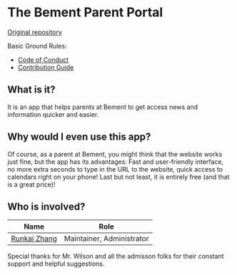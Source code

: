 # The Bement Parent Portal
[Original repository](https://github.com/1105420698/Bement-App)

Basic Ground Rules:
- [Code of Conduct](CODE_OF_CONDUCT.md)
- [Contribution Guide](CONTRIBUTING.md)

## What is it?
It is an app that helps parents at Bement to get access news and information quicker and easier. 

## Why would I even use this app?
Of course, as a parent at Bement, you might think that the website works just fine, but the app has its advantages: Fast and user-friendly interface, no more extra seconds to type in the URL to the website, quick access to calendars right on your phone! Last but not least, it is entirely free (and that is a great price)!

## Who is involved?
|                      Name                     |            Role           |
| --------------------------------------------- | ------------------------- |
| [Runkai Zhang](https://github.com/1105420698) | Maintainer, Administrator |

Special thanks for Mr. Wilson and all the admisson folks for their constant support and helpful suggestions.
